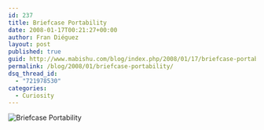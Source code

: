 ```yaml
---
id: 237
title: Briefcase Portability
date: 2008-01-17T00:21:27+00:00
author: Fran Diéguez
layout: post
published: true
guid: http://www.mabishu.com/blog/index.php/2008/01/17/briefcase-portability/
permalink: /blog/2008/01/briefcase-portability/
dsq_thread_id:
  - "721978530"
categories:
  - Curiosity
---
```

<img class="aligncenter" src="/assets/briefcase-portability1.jpg" alt="Briefcase Portability" align="center" />
